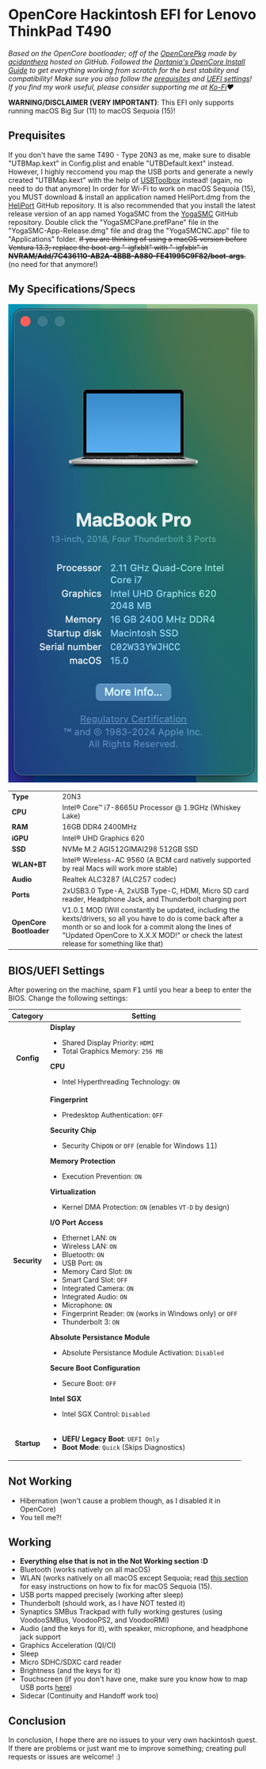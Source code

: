 # OpenCore Hackintosh EFI for Lenovo ThinkPad T490
*Based on the OpenCore bootloader; off of the [OpenCorePkg](https://github.com/acidanthera/OpenCorePkg) made by [acidanthera](https://github.com/acidanthera) hosted on GitHub. Followed the [Dortania's OpenCore Install Guide](https://dortania.github.io/OpenCore-Install-Guide/) to get everything working from scratch for the best stability and compatibility! Make sure you also follow the [prequisites](#prequisites) and [UEFI settings](#biosuefi-settings)! If you find my work useful, please consider supporting me at [Ko-Fi](https://ko-fi.com/gamerboy1234294)❤️*

**WARNING/DISCLAIMER (VERY IMPORTANT)**: This EFI only supports running macOS Big Sur (11) to macOS Sequoia (15)!


## Prequisites
If you don't have the same T490 - Type 20N3 as me, make sure to disable "UTBMap.kext" in Config.plist and enable "UTBDefault.kext" instead. However, I highly reccomend you map the USB ports and generate a newly created "UTBMap.kext" with the help of [USBToolbox](https://github.com/USBToolBox/tool/releases/latest) instead! (again, no need to do that anymore) In order for Wi-Fi to work on macOS Sequoia (15), you MUST download & install an application named HeliPort.dmg from the [HeliPort](https://github.com/OpenIntelWireless/HeliPort/releases/latest) GitHub repository. It is also recommended that you install the latest release version of an app named YogaSMC from the [YogaSMC](https://github.com/zhen-zen/YogaSMC/releases/latest) GitHub repository. Double click the "YogaSMCPane.prefPane" file in the "YogaSMC-App-Release.dmg" file and drag the "YogaSMCNC.app" file to "Applications" folder. ~~If you are thinking of using a macOS version before Ventura 13.3; replace the boot-arg "-igfxblt" with "-igfxblr" in **NVRAM/Add/7C436110-AB2A-4BBB-A880-FE41995C9F82/boot-args**.~~ (no need for that anymore!)

## My Specifications/Specs

![About my Mac](images/system-inf.png)


| | |
|-|-|
|**Type**|20N3
|**CPU**|Intel® Core™ i7-8665U Processor @ 1.9GHz (Whiskey Lake)|
|**RAM**|16GB DDR4 2400MHz|
|**iGPU**|Intel® UHD Graphics 620|
|**SSD**|NVMe M.2 AGI512GIMAI298 512GB SSD|
|**WLAN+BT**|Intel® Wireless-AC 9560 (A BCM card natively supported by real Macs will work more stable)|
|**Audio**|Realtek ALC3287 (ALC257 codec)|
|**Ports**|2xUSB3.0 Type-A, 2xUSB Type-C, HDMI, Micro SD card reader, Headphone Jack, and Thunderbolt charging port|
|**OpenCore Bootloader**|V1.0.1 MOD (Will constantly be updated, including the kexts/drivers, so all you have to do is come back after a month or so and look for a commit along the lines of "Updated OpenCore to X.X.X MOD!" or check the latest release for something like that)

## BIOS/UEFI Settings

After powering on the machine, spam <kbd>F1</kbd> until you hear a beep to enter the BIOS. Change the following settings:

Category | Setting
:-------:|------------
**Config** | **Display** <ul> <li>Shared Display Priority: `HDMI` <li> Total Graphics Memory: `256 MB` </ul> **CPU** <ul> <li> Intel Hyperthreading Technology: `ON` 
**Security** | **Fingerprint** <ul><li>Predesktop Authentication: `OFF` </ul> **Security Chip** <ul><li>Security Chip`ON` or `OFF` (enable for Windows 11) </ul> **Memory Protection** <ul> <li> Execution Prevention: `ON`</ul></ul> **Virtualization** <ul><li> Kernel DMA Protection: `ON` (enables `VT-D` by design)</ul> **I/O Port Access** <ul> <li> Ethernet LAN: `ON` <li> Wireless LAN: `ON` <li> Bluetooth: `ON` <li> USB Port: `ON` <li> Memory Card Slot: `ON` <li> Smart Card Slot: `OFF` <li> Integrated Camera: `ON` <li> Integrated Audio: `ON` <li> Microphone: `ON` <li> Fingerprint Reader: `ON` (works in Windows only) or `OFF` <li> Thunderbolt 3: `ON` </ul> **Absolute Persistance Module** <ul><li> Absolute Persistance Module Activation: `Disabled`</ul> **Secure Boot Configuration** <ul><li> Secure Boot: `OFF` </ul> **Intel SGX** <ul><li> Intel SGX Control: `Disabled`
**Startup** | <ul> <li> **UEFI/ Legacy Boot**: `UEFI Only` <li> **Boot Mode**: `Quick` (Skips Diagnostics)

## Not Working

- Hibernation (won't cause a problem though, as I disabled it in OpenCore)
- You tell me?!

## Working

- **Everything else that is not in the Not Working section :D**
- Bluetooth (works natively on all macOS)
- WLAN (works natively on all macOS except Sequoia; read [this section](#prequisites) for easy instructions on how to fix for macOS Sequoia (15).
- USB ports mapped precisely (working after sleep)
- Thunderbolt (should work, as I have NOT tested it)
- Synaptics SMBus Trackpad with fully working gestures (using VoodooSMBus, VoodooPS2, and VoodooRMI)
- Audio (and the keys for it), with speaker, microphone, and headphone jack support
- Graphics Acceleration (QI/CI)
- Sleep
- Micro SDHC/SDXC card reader
- Brightness (and the keys for it)
- Touchscreen (if you don't have one, make sure you know how to map USB ports [here](#prequisites))
- Sidecar (Continuity and Handoff work too)

## Conclusion

In conclusion, I hope there are no issues to your very own hackintosh quest. If there are problems or just want me to improve something; creating pull requests or issues are welcome! :)
